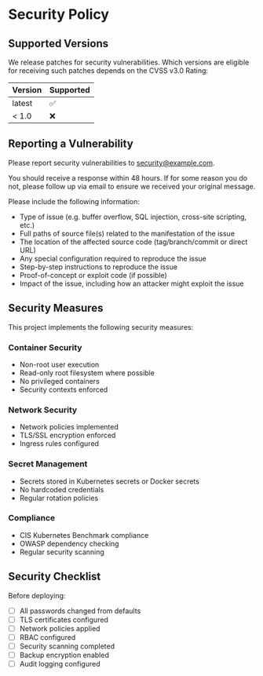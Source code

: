 # Security Policy

## Supported Versions

We release patches for security vulnerabilities. Which versions are eligible
for receiving such patches depends on the CVSS v3.0 Rating:

| Version | Supported          |
| ------- | ------------------ |
| latest  | :white_check_mark: |
| < 1.0   | :x:                |

## Reporting a Vulnerability

Please report security vulnerabilities to security@example.com.

You should receive a response within 48 hours. If for some reason you do not,
please follow up via email to ensure we received your original message.

Please include the following information:

- Type of issue (e.g. buffer overflow, SQL injection, cross-site scripting, etc.)
- Full paths of source file(s) related to the manifestation of the issue
- The location of the affected source code (tag/branch/commit or direct URL)
- Any special configuration required to reproduce the issue
- Step-by-step instructions to reproduce the issue
- Proof-of-concept or exploit code (if possible)
- Impact of the issue, including how an attacker might exploit the issue

## Security Measures

This project implements the following security measures:

### Container Security
- Non-root user execution
- Read-only root filesystem where possible
- No privileged containers
- Security contexts enforced

### Network Security
- Network policies implemented
- TLS/SSL encryption enforced
- Ingress rules configured

### Secret Management
- Secrets stored in Kubernetes secrets or Docker secrets
- No hardcoded credentials
- Regular rotation policies

### Compliance
- CIS Kubernetes Benchmark compliance
- OWASP dependency checking
- Regular security scanning

## Security Checklist

Before deploying:
- [ ] All passwords changed from defaults
- [ ] TLS certificates configured
- [ ] Network policies applied
- [ ] RBAC configured
- [ ] Security scanning completed
- [ ] Backup encryption enabled
- [ ] Audit logging configured
